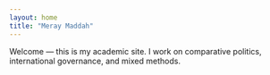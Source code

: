 ```yaml
---
layout: home
title: "Meray Maddah"
---
```


Welcome — this is my academic site. I work on comparative politics, international governance, and mixed methods.
